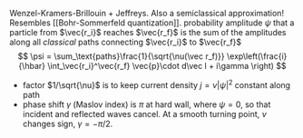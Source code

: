 Wenzel-Kramers-Brillouin + Jeffreys. Also a semiclassical approximation! Resembles [[Bohr-Sommerfeld quantization]].
probability amplitude $\psi$ that a particle from $\vec{r_i}$ reaches $\vec{r_f}$ is the sum of the amplitudes along all *classical* paths connecting $\vec{r_i}$ to $\vec{r_f}$
$$
\psi = \sum_\text{paths}\frac{1}{\sqrt{\nu(\vec r_f)}} \exp\left(\frac{i}{\hbar} \int_\vec{r_i}^\vec{r_f} \vec{p}\cdot d\vec l + i\gamma \right)
$$
- factor $1/\sqrt{\nu}$ is to keep current density $j=\nu|\psi|^2$ constant along path
- phase shift $\gamma$ (Maslov index) is $\pi$ at hard wall, where $\psi=0$, so that incident and reflected waves cancel. At a smooth turning point, $\nu$ changes sign, $\gamma=-\pi/2$.